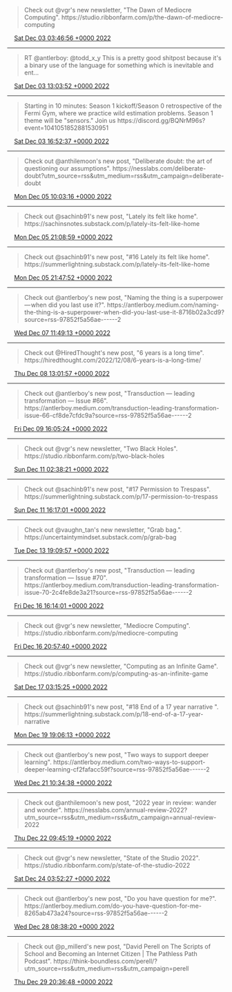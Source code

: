 > Check out @vgr's new newsletter, "The Dawn of Mediocre Computing"\. https://studio\.ribbonfarm\.com/p/the\-dawn\-of\-mediocre\-computing

<img src="../../media/tweet.ico" width="12" /> [Sat Dec 03 03:46:56 +0000 2022](https://twitter.com/yak_collective/status/1598886477030727682)

----

> RT @antlerboy: @todd\_x\_y This is a pretty good shitpost because it's a binary use of the language for something which is inevitable and ent…

<img src="../../media/tweet.ico" width="12" /> [Sat Dec 03 13:03:52 +0000 2022](https://twitter.com/yak_collective/status/1599026634950000641)

----

> Starting in 10 minutes: Season 1 kickoff/Season 0 retrospective of the Fermi Gym, where we practice wild estimation problems\. Season 1 theme will be "sensors\." Join us https://discord\.gg/BQNrM96s?event\=1041051852881530951

<img src="../../media/tweet.ico" width="12" /> [Sat Dec 03 16:52:37 +0000 2022](https://twitter.com/yak_collective/status/1599084198467317760)

----

> Check out @anthilemoon's new post, "Deliberate doubt: the art of questioning our assumptions"\. https://nesslabs\.com/deliberate\-doubt?utm\_source\=rss&utm\_medium\=rss&utm\_campaign\=deliberate\-doubt

<img src="../../media/tweet.ico" width="12" /> [Mon Dec 05 10:03:16 +0000 2022](https://twitter.com/yak_collective/status/1599705957587730434)

----

> Check out @sachinb91's new post, "Lately its felt like home"\. https://sachinsnotes\.substack\.com/p/lately\-its\-felt\-like\-home

<img src="../../media/tweet.ico" width="12" /> [Mon Dec 05 21:08:59 +0000 2022](https://twitter.com/yak_collective/status/1599873491037216792)

----

> Check out @sachinb91's new post, "\#16 Lately its felt like home"\. https://summerlightning\.substack\.com/p/lately\-its\-felt\-like\-home

<img src="../../media/tweet.ico" width="12" /> [Mon Dec 05 21:47:52 +0000 2022](https://twitter.com/yak_collective/status/1599883279833788416)

----

> Check out @antlerboy's new post, "Naming the thing is a superpower — when did you last use it?"\. https://antlerboy\.medium\.com/naming\-the\-thing\-is\-a\-superpower\-when\-did\-you\-last\-use\-it\-8716b02a3cd9?source\=rss\-97852f5a56ae\-\-\-\-\-\-2

<img src="../../media/tweet.ico" width="12" /> [Wed Dec 07 11:49:13 +0000 2022](https://twitter.com/yak_collective/status/1600457396639481857)

----

> Check out @HiredThought's new post, "6 years is a long time"\. https://hiredthought\.com/2022/12/08/6\-years\-is\-a\-long\-time/

<img src="../../media/tweet.ico" width="12" /> [Thu Dec 08 13:01:57 +0000 2022](https://twitter.com/yak_collective/status/1600838092285480961)

----

> Check out @antlerboy's new post, "Transduction — leading transformation — Issue \#66"\. https://antlerboy\.medium\.com/transduction\-leading\-transformation\-issue\-66\-cf8de7cfdc9a?source\=rss\-97852f5a56ae\-\-\-\-\-\-2

<img src="../../media/tweet.ico" width="12" /> [Fri Dec 09 16:05:24 +0000 2022](https://twitter.com/yak_collective/status/1601246643151687682)

----

> Check out @vgr's new newsletter, "Two Black Holes"\. https://studio\.ribbonfarm\.com/p/two\-black\-holes

<img src="../../media/tweet.ico" width="12" /> [Sun Dec 11 02:38:21 +0000 2022](https://twitter.com/yak_collective/status/1601768318557470720)

----

> Check out @sachinb91's new post, "\#17 Permission to Trespass"\. https://summerlightning\.substack\.com/p/17\-permission\-to\-trespass

<img src="../../media/tweet.ico" width="12" /> [Sun Dec 11 16:17:01 +0000 2022](https://twitter.com/yak_collective/status/1601974345487814656)

----

> Check out @vaughn\_tan's new newsletter, "Grab bag\."\. https://uncertaintymindset\.substack\.com/p/grab\-bag

<img src="../../media/tweet.ico" width="12" /> [Tue Dec 13 19:09:57 +0000 2022](https://twitter.com/yak_collective/status/1602742640147324929)

----

> Check out @antlerboy's new post, "Transduction — leading transformation — Issue \#70"\. https://antlerboy\.medium\.com/transduction\-leading\-transformation\-issue\-70\-2c4fe8de3a21?source\=rss\-97852f5a56ae\-\-\-\-\-\-2

<img src="../../media/tweet.ico" width="12" /> [Fri Dec 16 16:14:01 +0000 2022](https://twitter.com/yak_collective/status/1603785526456229889)

----

> Check out @vgr's new newsletter, "Mediocre Computing"\. https://studio\.ribbonfarm\.com/p/mediocre\-computing

<img src="../../media/tweet.ico" width="12" /> [Fri Dec 16 20:57:40 +0000 2022](https://twitter.com/yak_collective/status/1603856909945167891)

----

> Check out @vgr's new newsletter, "Computing as an Infinite Game"\. https://studio\.ribbonfarm\.com/p/computing\-as\-an\-infinite\-game

<img src="../../media/tweet.ico" width="12" /> [Sat Dec 17 03:15:25 +0000 2022](https://twitter.com/yak_collective/status/1603951976777224197)

----

> Check out @sachinb91's new post, "\#18 End of a 17 year narrative "\. https://summerlightning\.substack\.com/p/18\-end\-of\-a\-17\-year\-narrative

<img src="../../media/tweet.ico" width="12" /> [Mon Dec 19 19:06:13 +0000 2022](https://twitter.com/yak_collective/status/1604916026512211982)

----

> Check out @antlerboy's new post, "Two ways to support deeper learning"\. https://antlerboy\.medium\.com/two\-ways\-to\-support\-deeper\-learning\-cf2fafacc59f?source\=rss\-97852f5a56ae\-\-\-\-\-\-2

<img src="../../media/tweet.ico" width="12" /> [Wed Dec 21 10:34:38 +0000 2022](https://twitter.com/yak_collective/status/1605512060095401986)

----

> Check out @anthilemoon's new post, "2022 year in review: wander and wonder"\. https://nesslabs\.com/annual\-review\-2022?utm\_source\=rss&utm\_medium\=rss&utm\_campaign\=annual\-review\-2022

<img src="../../media/tweet.ico" width="12" /> [Thu Dec 22 09:45:19 +0000 2022](https://twitter.com/yak_collective/status/1605862034918227970)

----

> Check out @vgr's new newsletter, "State of the Studio 2022"\. https://studio\.ribbonfarm\.com/p/state\-of\-the\-studio\-2022

<img src="../../media/tweet.ico" width="12" /> [Sat Dec 24 03:52:27 +0000 2022](https://twitter.com/yak_collective/status/1606498010413907968)

----

> Check out @antlerboy's new post, "Do you have question for me?"\. https://antlerboy\.medium\.com/do\-you\-have\-question\-for\-me\-8265ab473a24?source\=rss\-97852f5a56ae\-\-\-\-\-\-2

<img src="../../media/tweet.ico" width="12" /> [Wed Dec 28 08:38:20 +0000 2022](https://twitter.com/yak_collective/status/1608019506902745088)

----

> Check out @p\_millerd's new post, "David Perell on The Scripts of School and Becoming an Internet Citizen \| The Pathless Path Podcast"\. https://think\-boundless\.com/perell/?utm\_source\=rss&utm\_medium\=rss&utm\_campaign\=perell

<img src="../../media/tweet.ico" width="12" /> [Thu Dec 29 20:36:48 +0000 2022](https://twitter.com/yak_collective/status/1608562700488933382)